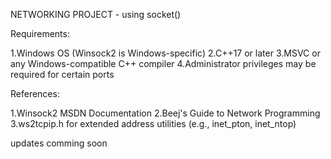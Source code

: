 NETWORKING PROJECT - using socket()


Requirements:

1.Windows OS (Winsock2 is Windows-specific)
2.C++17 or later
3.MSVC or any Windows-compatible C++ compiler
4.Administrator privileges may be required for certain ports

References:

1.Winsock2 MSDN Documentation
2.Beej's Guide to Network Programming
3.ws2tcpip.h for extended address utilities (e.g., inet_pton, inet_ntop)

updates comming soon
